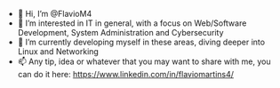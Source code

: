 - 👋 Hi, I’m @FlavioM4
- 👀 I’m interested in IT in general, with a focus on Web/Software Development, System Administration and Cybersecurity
- 🌱 I’m currently developing myself in these areas, diving deeper into Linux and Networking
- 📫 Any tip, idea or whatever that you may want to share with me, you can do it here: https://www.linkedin.com/in/flaviomartins4/


